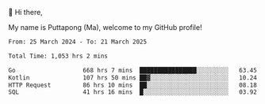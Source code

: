 👋 Hi there,

My name is Puttapong (Ma), welcome to my GitHub profile!

<!--START_SECTION:waka-->

```txt
From: 25 March 2024 - To: 21 March 2025

Total Time: 1,053 hrs 2 mins

Go                   668 hrs 7 mins  ████████████████░░░░░░░░░   63.45 %
Kotlin               107 hrs 50 mins ██▓░░░░░░░░░░░░░░░░░░░░░░   10.24 %
HTTP Request         86 hrs 10 mins  ██░░░░░░░░░░░░░░░░░░░░░░░   08.18 %
SQL                  41 hrs 16 mins  █░░░░░░░░░░░░░░░░░░░░░░░░   03.92 %
```

<!--END_SECTION:waka-->
